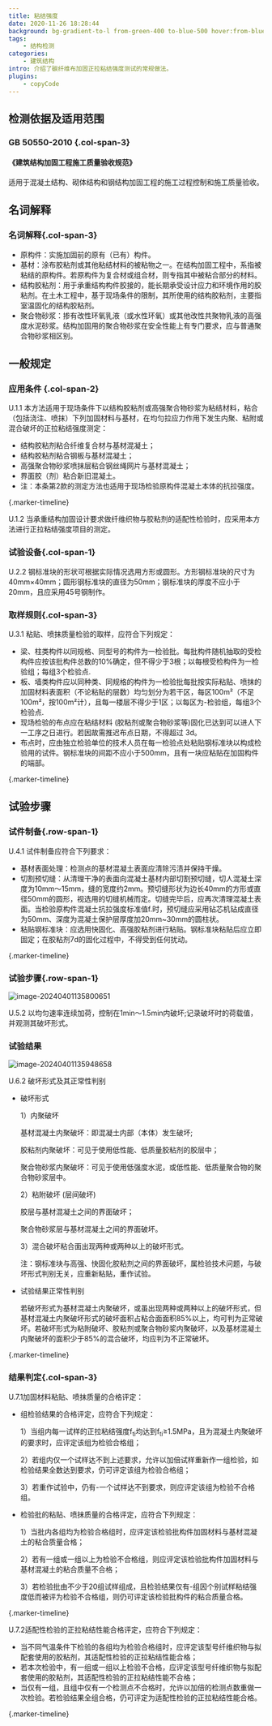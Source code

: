 ```yaml
---
title: 粘结强度
date: 2020-11-26 18:28:44
background: bg-gradient-to-l from-green-400 to-blue-500 hover:from-blue-500 hover:to-green-400
tags:
    - 结构检测
categories:
    - 建筑结构
intro: 介绍了碳纤维布加固正拉粘结强度测试的常规做法。
plugins:
    - copyCode
---
```




## 检测依据及适用范围

### GB 50550-2010 {.col-span-3}

#### 《建筑结构加固工程施工质量验收规范》

适用于混凝土结构、砌体结构和钢结构加固工程的施工过程控制和施工质量验收。


## 名词解释 

### 名词解释{.col-span-3}

- 原构件：实施加固前的原有（已有）构件。
- 基材：涂布胶粘剂或其他粘结材料的被粘物之一。在结构加固工程中，系指被粘结的原构件。若原构件为复合材或组合材，则专指其中被粘合部分的材料。
- 结构胶粘剂：用于承重结构构件胶接的，能长期承受设计应力和环境作用的胶粘剂。在土木工程中，基于现场条件的限制，其所使用的结构胶粘剂，主要指室温固化的结构胶粘剂。
- 聚合物砂浆：掺有改性环氧乳液（或水性环氧）或其他改性共聚物乳液的高强度水泥砂浆。结构加固用的聚合物砂浆在安全性能上有专门要求，应与普通聚合物砂浆相区别。

## 一般规定

### 应用条件 {.col-span-2}

U.1.1 本方法适用于现场条件下以结构胶粘剂或高强聚合物砂浆为粘结材料，粘合（包括浇注、喷抹）下列加固材料与基材，在均匀拉应力作用下发生内聚、粘附或混合破坏的正拉粘结强度测定：

- 结构胶粘剂粘合纤维复合材与基材混凝土；
- 结构胶粘剂粘合钢板与基材混凝土；
- 高强聚合物砂浆喷抹层粘合钢丝绳网片与基材混凝土；
- 界面胶（剂）粘合新旧混凝土。
- 注：本条第2款的测定方法也适用于现场检验原构件混凝土本体的抗拉强度。

{.marker-timeline}

U.1.2 当承重结构加固设计要求做纤维织物与胶粘剂的适配性检验时，应采用本方法进行正拉粘结强度项目的测定。

### 试验设备{.col-span-1}

U.2.2 钢标准块的形状可根据实际情况选用方形或圆形。方形钢标准块的尺寸为40mm×40mm；圆形钢标准块的直径为50mm；钢标准块的厚度不应小于20mm，且应采用45号钢制作。

### 取样规则{.col-span-3}

U.3.1 粘贴、喷抹质量检验的取样，应符合下列规定：

- 梁、柱类构件以同规格、同型号的构件为一检验批。每批构件随机抽取的受检构件应按该批构件总数的10%确定，但不得少于3根；以每根受检构件为一检验组；每组3个检验点.
- 板、墙类构件应以同种类、同规格的构件为一检验批每批按实际粘贴、喷抹的加固材料表面积（不论粘贴的层数）均匀划分为若干区，每区100m²（不足100m²，按100m²计），且每一楼层不得少于1区；以每区为-检验组，每组3个检验点.
- 现场检验的布点应在粘结材料 (胶粘剂或聚合物砂浆等)固化已达到可以进人下一工序之日进行。若因故需推迟布点日期，不得超过 3d。
- 布点时，应由独立检验单位的技术人员在每一检验点处粘贴钢标准块以构成检验用的试件。钢标准块的间距不应小于500mm，且有一块应粘贴在加固构件的端部。

{.marker-timeline}

## 试验步骤

### 试件制备{.row-span-1}

U.4.1 试件制备应符合下列要求：

- 基材表面处理：检测点的基材混凝土表面应清除污渍并保持干燥。
- 切割预切缝：从清理干净的表面向混凝土基材内部切割预切缝，切人混凝土深度为10mm～15mm，缝的宽度约2mm。预切缝形状为边长40mm的方形或直径50mm的圆形，视选用的切缝机械而定。切缝完毕后，应再次清理混凝土表面。当检验原构件混凝土抗拉强度标准值f.时，预切缝应采用钻芯机钻成直径为50mm、深度为混凝土保护层厚度加20mm~30mm的圆柱状。
- 粘贴钢标准块：应选用快固化、高强胶粘剂进行粘贴。钢标准块粘贴后应立即固定；在胶粘剂7d的固化过程中，不得受到任何扰动。

{.marker-timeline}

### 试验步骤{.row-span-1}

![image-20240401135800651](https://img.101jc.com/img/image-20240401135800651.png!yasuo70)

U.5.2 以均匀速率连续加荷，控制在1min～1.5min内破坏;记录破坏时的荷载值，并观测其破坏形式。

### 试验结果

![image-20240401135948658](https://img.101jc.com/img/image-20240401135948658.png!yasuo70)

U.6.2 破坏形式及其正常性判别

- 破坏形式

  1）内聚破坏

  基材混凝土内聚破坏：即混凝土内部（本体）发生破坏;

  胶粘剂内聚破坏：可见于使用低性能、低质量胶粘剂的胶层中；

  聚合物砂浆内聚破坏：可见于使用低强度水泥，或低性能、低质量聚合物的聚合物砂浆层中。

  2）粘附破坏 (层间破坏)

  胶层与基材混凝土之间的界面破坏；

  聚合物砂浆层与基材混凝土之间的界面破坏。

  3）混合破坏粘合面出现两种或两种以上的破坏形式。

  注：钢标准块与高强、快固化胶粘剂之间的界面破坏，属检验技术问题，与破坏形式判别无关，应重新粘贴，重作试验。

- 试验结果正常性判别

  若破坏形式为基材混凝土内聚破坏，或虽出现两种或两种以上的破坏形式，但基材混凝土内聚破坏形式的破坏面积占粘合面面积85%以上，均可判为正常破坏。若破坏形式为粘附破坏、胶粘剂或聚合物砂浆内聚破坏，以及基材混凝土内聚破坏的面积少于85%的混合破坏，均应判为不正常破坏。

{.marker-timeline}

### 结果判定{.col-span-3}

U.7.1加固材料粘贴、喷抹质量的合格评定：

- 组检验结果的合格评定，应符合下列规定：

  1）当组内每一试样的正拉粘结强度f<sub>ti</sub>均达到f<sub>ti</sub>≥1.5MPa，且为混凝土内聚破坏的要求时，应评定该组为检验合格组；

  2）若组内仅一个试样达不到上述要求，允许以加倍试样重新作一组检验，如检验结果全数达到要求，仍可评定该组为检验合格组；

  3）若重作试验中，仍有-一个试样达不到要求，则应评定该组为检验不合格组。

- 检验批的粘贴、喷抹质量的合格评定，应符合下列规定：

  1）当批内各组均为检验合格组时，应评定该检验批构件加固材料与基材混凝土的粘合质量合格；

  2）若有一组或一组以上为检验不合格组，则应评定该检验批构件加固材料与基材混凝土的粘合质量不合格；

  3）若检验批由不少于20组试样组成，且检验结果仅有-组因个别试样粘结强度低而被评为检验不合格组，则仍可评定该检验批构件的粘合质量合格。

{.marker-timeline}

U.7.2适配性检验的正拉粘结性能合格评定，应符合下列规定：

- 当不同气温条件下检验的各组均为检验合格组时，应评定该型号纤维织物与拟配套使用的胶粘剂，其适配性检验的正拉粘结性能合格；
- 若本次检验中，有一组或一组以上检验不合格，应评定该型号纤维织物与拟配套使用的胶粘剂，其适配性检验的正拉粘结性能不合格；
- 当仅有一组，且组中仅有一个检测点不合格时，允许以加倍的检测点数重做一次检验。若检验结果全组合格，仍可评定为适配性检验的正拉粘结性能合格。

{.marker-timeline}
